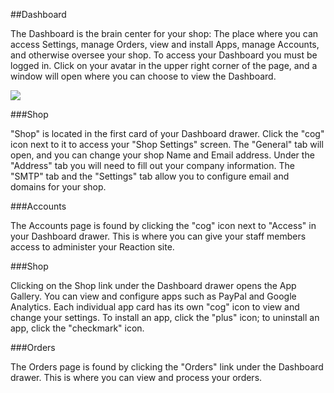 ##Dashboard

The Dashboard is the brain center for your shop: The place where you can access Settings, manage Orders, view and install Apps, manage Accounts, and otherwise oversee your shop. To access your Dashboard you must be logged in. Click on your avatar in the upper right corner of the page, and a window will open where you can choose to view the Dashboard.

![](http://raw.github.com/ongoworks/reaction/master/docs/assets/guide-dashboard.png)

###Shop

"Shop" is located in the first card of your Dashboard drawer. Click the "cog" icon next to it to access your "Shop Settings" screen. The "General" tab will open, and you can change your shop Name and Email address. Under the "Address" tab you will need to fill out your company information. The "SMTP" tab and the "Settings" tab allow you to configure email and domains for your shop.

###Accounts

The Accounts page is found by clicking the "cog" icon next to "Access" in your Dashboard drawer. This is where you can give your staff members access to administer your Reaction site.


###Shop

Clicking on the Shop link under the Dashboard drawer opens the App Gallery. You can view and configure apps such as PayPal and Google Analytics. Each individual app card has its own "cog" icon to view and change your settings. To install an app, click the "plus" icon; to uninstall an app, click the "checkmark" icon.

###Orders

The Orders page is found by clicking the "Orders" link under the Dashboard drawer. This is where you can view and process your orders.
